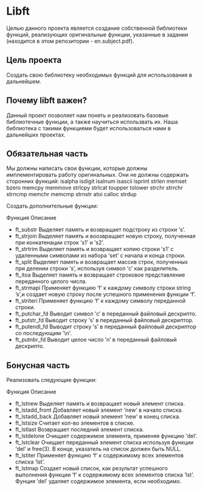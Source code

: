 # Libft
Целью данного проекта является создание собственной библиотеки функций, реализующих оригинальные функции, указанные в задании (находится в этом репозитории - en.subject.pdf).

Цель проекта
--
Создать свою библиотеку необходимых функций для использования в дальнейшем.

Почему libft важен?
--
Данный проект позволяет нам понять и реализовать базовые библиотечные функции, а также научиться использвать их. Наша библиотека с такими функциями будет использоваться нами в дальнейших проектах.

Обязательная часть
--
Мы должны написать свои функции, которые должны имплементировать работу оригинальных. Они не должны содержать сторонних функций:
isalpha	isdigit	isalnum	isascii
isprint	strlen	memset	bzero
memcpy	memmove	strlcpy	strlcat
toupper	tolower	strchr	strrchr
strncmp	memchr	memcmp	strnstr
atoi	calloc	strdup

Создать дополнительные функции:

Функция	Описание

- ft_substr	Выделяет память и возвращает подстроку из строки ’s’.
- ft_strjoin	Выделяет память и воозвращает новую строку, полученная при конкатенации строк ’s1’ и ’s2’.
- ft_strtrim	Выделяет память и возвращает копию строки ’s1’ с удаленными символами из набора ’set’ с начала и конца строки.
- ft_split	Выделяет память и возвращает массив строк, полученных при делении строки ’s’, используя символ ’c’ как разделитель.
- ft_itoa	Выделяет память и возвращает строковое представление переданного целого числа.
- ft_strmapi	Применяет функцию ’f’ к каждому символу строки string ’s’,и создает новую строку после успешного применения функции ’f’.
- ft_striteri	Применяет функцию ’f’ к каждому символу переданной строки.
- ft_putchar_fd	Выводит символ ’c’ в переданный файловый дескрипто.
- ft_putstr_fd	Выводит строку ’s’ в переданный файловый дескриптор.
- ft_putendl_fd	Выводит строку ’s’ в переданный файловый дескриптор со последующим '\n'.
- ft_putnbr_fd	Выводит целое число ’n’ в переданный файловый дескрипто.

Бонусная часть
--
Реализовать следующие функции:

Функция	Описание

- ft_lstnew	Выделяет память и возвращает новый элемент списка.
- ft_lstadd_front	Добавляет новый элемент ’new’ в начало списка.
- ft_lstadd_back	Добавляет новый элемент ’new’ в конец списка.
- ft_lstsize	Считает кол-во элементов в списке.
- ft_lstlast	Возвращает последний элемент списка.
- ft_lstdelone	Очищает содержимое элемента, применяя функцию ’del’.
- ft_lstclear	Очищает переданный элемент списка используя функции ’del’ и free(3). В конце, указатель на список должен быть NULL.
- ft_lstiter	Применяет функцию ’f’ к содержимому всех элементов списка ’lst’.
- ft_lstmap	Создает новый список, как результат успешного выполнения функции ’f’ к содержимому всех элементов списка ’lst’. Фунция ’del’ удаляет содержимое элемента, если необходимо.
